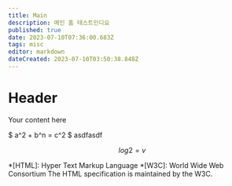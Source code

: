 ```yaml
---
title: Main
description: 메인 홈 테스트인디요
published: true
date: 2023-07-10T07:36:00.683Z
tags: misc
editor: markdown
dateCreated: 2023-07-10T03:50:38.848Z
---
```


# Header
Your content here

$
a^2 + b^n = c^2
$ asdfasdf

$$
log2 = v
$$

*[HTML]: Hyper Text Markup Language
*[W3C]:  World Wide Web Consortium
The HTML specification
is maintained by the W3C.